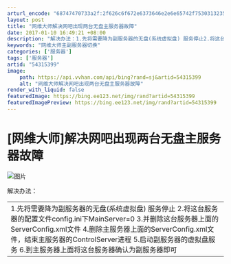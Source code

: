 ```yaml
---
arturl_encode: "68747470733a2f:2f626c6f672e6373646e2e6e65742f75303132353038313733:2f61727469636c652f64657461696c732f3534333135333939"
layout: post
title: "网维大师解决网吧出现两台无盘主服务器故障"
date: 2017-01-10 16:49:21 +08:00
description: "解决办法：1.先将需要降为副服务器的无盘(系统虚拟盘) 服务停止2.将这台服"
keywords: "网维大师主副服务器切换"
categories: ['服务器']
tags: ['服务器']
artid: "54315399"
image:
    path: https://api.vvhan.com/api/bing?rand=sj&artid=54315399
    alt: "网维大师解决网吧出现两台无盘主服务器故障"
render_with_liquid: false
featuredImage: https://bing.ee123.net/img/rand?artid=54315399
featuredImagePreview: https://bing.ee123.net/img/rand?artid=54315399
---
```


# [网维大师]解决网吧出现两台无盘主服务器故障

![图片](http://bbs.icafe8.com/data/attachment/album/201404/17/1733026733qdjqvh3qhdjh.jpg)

解决办法：

|  |
| --- |
| 1.先将需要降为副服务器的无盘(系统虚拟盘) 服务停止  2.将这台服务器的配置文件config.ini下MainServer=0   3.并删除这台服务器上面的ServerConfig.xml文件   4.删除主服务器上面的ServerConfig.xml文件，结束主服务器的ControlServer进程   5.启动副服务器的虚拟盘服务   6.到主服务器上面将这台服务器确认为副服务器即可 |